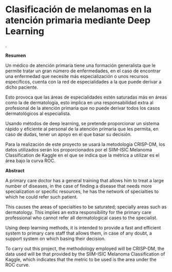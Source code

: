 # Clasificación de melanomas en la atención primaria mediante Deep Learning
.

**Resumen**

Un médico de atención primaria tiene una formación generalista que le permite tratar un gran número de enfermedades, en el caso de encontrar una enfermedad que necesite más especialización o unos recursos específicos, cuenta con la red de especialidades a la que puede derivar a dicho paciente.

Esto provoca que las áreas de especialidades estén saturadas más en áreas como la de dermatología, esto implica en una responsabilidad extra al profesional de la atención primaria que no puede derivar todos los casos dermatológicos al especialista.

Usando métodos de deep learning, se pretende proporcionar un sistema rápido y eficiente al personal de la atención primaria que les permita, en caso de dudas, tener un apoyo en el que basar su decisión.

Para la realización de este proyecto se usará la metodología CRISP-DM, los datos utilizados serán los proporcionados por el SIIM-ISIC Melanoma Classification de Kaggle en el que se indica que la métrica a utilizar es el área bajo la curva ROC.



**Abstract**

A primary care doctor has a general training that allows him to treat a large number of diseases, in the case of finding a disease that needs more specialization or specific resources, he has the network of specialties to which he could refer such patient.

This causes the areas of specialties to be saturated; specially areas such as dermatology. This implies an extra responsibility for the primary care professional who cannot refer all dermatological cases to the specialist.

Using deep learning methods, it is intended to provide a fast and efficient system to primary care staff that allows them, in case of any doubt, a support system on which basing their decision.

To carry out this project, the methodology employed will be CRISP-DM, the data used will be that provided by the SIIM-ISIC Melanoma Classification of Kaggle, which indicates that the metric to be used is the area under the ROC curve.
